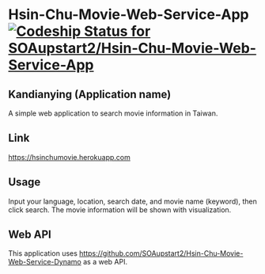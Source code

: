 # Hsin-Chu-Movie-Web-Service-App[ ![Codeship Status for SOAupstart2/Hsin-Chu-Movie-Web-Service-App](https://codeship.com/projects/80814bd0-78e3-0133-5cca-42fad4cc0ef7/status?branch=master)](https://codeship.com/projects/118629)

## Kandianying (Application name)
A simple web application to search movie information in Taiwan.

## Link
https://hsinchumovie.herokuapp.com

## Usage
Input your language, location, search date, and movie name (keyword), then click search.
The movie information will be shown with visualization.

## Web API
This application uses https://github.com/SOAupstart2/Hsin-Chu-Movie-Web-Service-Dynamo as a web API.